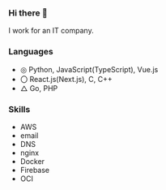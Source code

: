 ### Hi there 👋
I work for an IT company.

### Languages
- ◎ Python, JavaScript(TypeScript), Vue.js
- 〇 React.js(Next.js), C, C++
- △ Go, PHP

 ### Skills
- AWS
- email
- DNS
- nginx
- Docker
- Firebase
- OCI

<!---
![GitHub Stats Card](https://github-readme-stats.vercel.app/api?username=vinyl-umbrella&count_private=true&show_icons=true&theme=vue)
--->
